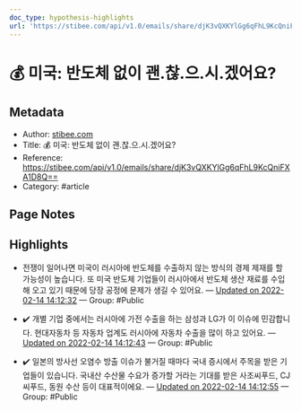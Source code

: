 ```yaml
---
doc_type: hypothesis-highlights
url: 'https://stibee.com/api/v1.0/emails/share/djK3vQXKYlGg6qFhL9KcQniFXA1D8Q=='
---
```


# 💰 미국: 반도체 없이 괜.찮.으.시.겠어요?

## Metadata
- Author: [stibee.com]()
- Title: 💰 미국: 반도체 없이 괜.찮.으.시.겠어요?
- Reference: https://stibee.com/api/v1.0/emails/share/djK3vQXKYlGg6qFhL9KcQniFXA1D8Q==
- Category: #article

## Page Notes
## Highlights
- 전쟁이 일어나면 미국이 러시아에 반도체를 수출하지 않는 방식의 경제 제재를 할 가능성이 높습니다. 또 미국 반도체 기업들이 러시아에서 반도체 생산 재료를 수입해 오고 있기 때문에 당장 공정에 문제가 생길 수 있어요. — [Updated on 2022-02-14 14:12:32](https://hyp.is/ts31xI1UEey2NRuZ5xxqYQ/stibee.com/api/v1.0/emails/share/djK3vQXKYlGg6qFhL9KcQniFXA1D8Q==) — Group: #Public

- ✔️ 개별 기업 중에서는 러시아에 가전 수출을 하는 삼성과 LG가 이 이슈에 민감합니다. 현대자동차 등 자동차 업계도 러시아에 자동차 수출을 많이 하고 있어요. — [Updated on 2022-02-14 14:12:43](https://hyp.is/vVs68I1UEeyj2dPInWrkjA/stibee.com/api/v1.0/emails/share/djK3vQXKYlGg6qFhL9KcQniFXA1D8Q==) — Group: #Public

- ✔️ 일본의 방사선 오염수 방출 이슈가 불거질 때마다 국내 증시에서 주목을 받은 기업들이 있습니다. 국내산 수산물 수요가 증가할 거라는 기대를 받은 사조씨푸드, CJ씨푸드, 동원 수산 등이 대표적이에요. — [Updated on 2022-02-14 14:12:55](https://hyp.is/xItwfo1UEey3aQe5VSoLwQ/stibee.com/api/v1.0/emails/share/djK3vQXKYlGg6qFhL9KcQniFXA1D8Q==) — Group: #Public



